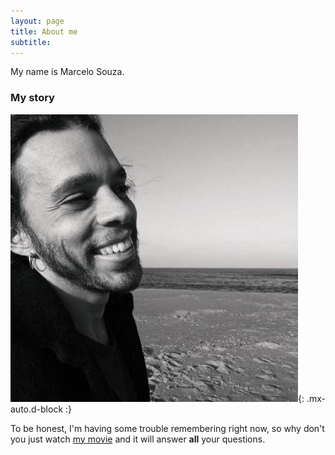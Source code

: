 ```yaml
---
layout: page
title: About me
subtitle: 
---
```


My name is Marcelo Souza. 

### My story

![Este cara sou eu!](/assets/img/me.jpeg){: .mx-auto.d-block :}


To be honest, I'm having some trouble remembering right now, so why don't you just watch [my movie](https://en.wikipedia.org/wiki/The_Princess_Bride_%28film%29) and it will answer **all** your questions.
